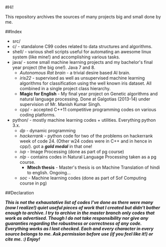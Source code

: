 #Hi!

This repository archives the sources of many projects big and small done by me.

##Index

* src/
 * c/ - standalone C99 codes related to data structures and algorithms.
 * shell/ - various shell scripts useful for automating an awesome linux system (like mine!) and accomplishing various tasks.
 * java/ - some small machine learning projects and my bachelor's final year project (the big one!). Java 7 and 8.
   * *Autonomous Rat brain* - a trivial desire based AI brain.
   * *iris22* - supervised as well as unsupervised machine learning algorithms for classification using the well known iris dataset. All combined in a single project class hierarchy.
   * **Magic for English** - My final year project on Genetic algorithms and natural language processing. Done at Galgotias (2013-14) under supervision of Mr. Manish Kumar Singh.
   * cpp/ - accepted C++11 competitive programming codes on various coding platforms.
 * python/ - mostly machine learning codes + utilities. Everything python 3.x.
   * *dp* - dynamic programming
   * *hackerrank* - python code for two of the problems on hackerrank week of code 24. (Other w24 codes were in C++ and in hence in cpp/). got a ***gold medal*** in that one!
   * *ivp* - Image Processing (done as part of pg course)
   * *nlp* - contains codes in Natural Language Processing taken as a pg course.
     * **Mtech thesis** - Master's thesis is on Machine Translation of hindi to english. Ongoing...
   * *soc* - Machine learning codes (done as part of Sof Computing course in pg)

##Declaration

***This is not the exhaustative list of codes I've done as there were many (now I realize!) quiet useful pieces of work that I created but didn't bother enough to archive.
I try to archive in the master branch only codes that work as advertised. Though I do not take responsibility nor give any guaranties regarding the robustness or correctness of any code. Everything works as I last checked.
Each and every character in every source belongs to me.
Ask permission before use (if you feel like it!) or cite me. :)
Enjoy!***
